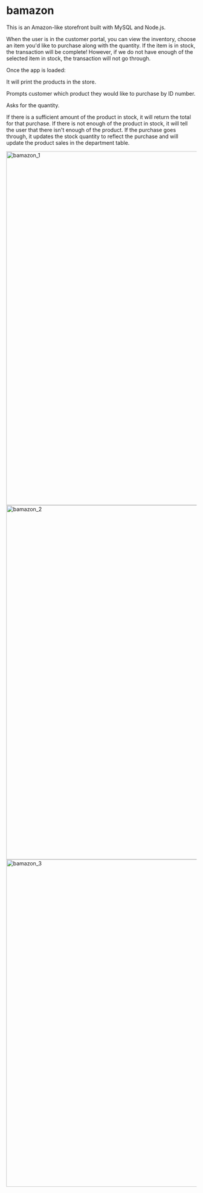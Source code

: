 # bamazon
This is an Amazon-like storefront built with MySQL and Node.js. 

When the user is in the customer portal, you can view the inventory, choose an item you'd like to purchase
along with the quantity. If the item is in stock, the transaction  will be complete! However, if we do not have enough 
of the selected item in stock, the transaction will not go through.

Once the app is loaded: 

It will print the products in the store.

Prompts customer which product they would like to purchase by ID number.

Asks for the quantity.

If there is a sufficient amount of the product in stock, it will return the total for that purchase.
If there is not enough of the product in stock, it will tell the user that there isn't enough of the product.
If the purchase goes through, it updates the stock quantity to reflect the purchase and will update the product sales in the department table.


<img width="935" alt="bamazon_1" src="https://user-images.githubusercontent.com/32852265/40262319-742711c6-5ad4-11e8-8104-63db46fa8a96.png">

<img width="936" alt="bamazon_2" src="https://user-images.githubusercontent.com/32852265/40262318-74127626-5ad4-11e8-9dad-507a3cd2ac89.png">

<img width="865" alt="bamazon_3" src="https://user-images.githubusercontent.com/32852265/40262317-73fa90a6-5ad4-11e8-863e-53d8e06b55a6.png">
